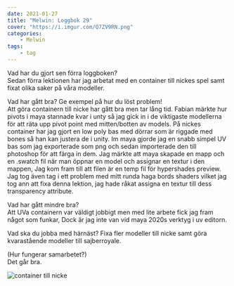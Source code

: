 ```yaml
---
date: 2021-01-27
title: "Melwin: Loggbok 29"
cover: "https://i.imgur.com/Q7ZV9RN.png"
categories: 
    - Melwin
tags:
    - tag
---
```


Vad har du gjort sen förra loggboken?  
Sedan förra lektionen har jag arbetat med en container till nickes spel samt fixat olika saker på våra modeller.

Vad har gått bra? Ge exempel på hur du löst problem!  
Att göra containern till nicke har gått bra men tar lång tid.
Fabian märkte hur pivots i maya stannade kvar i unty så jag gick in i de viktigaste modellerna för att räta upp pivot point med mitten/botten av models.
På nickes container har jag gjort en low poly bas med dörrar som är riggade med bones så han kan justera de i unity.
Im maya gjorde jag en snabb simpel UV bas som jag exporterade som png och sedan importerade den till photoshop för att färga in dem.
Jag märkte att maya skapade en mapp och en .swatch fil när man öppnar en model och assignar en textur i den mappen, Jag kom fram till att filen är en temp fil för hypershades preview.
Jag tog även tag i ett problem med mitt runda haga bords shaders vilket jag tog ann att fixa denna lektion, jag hade råkat assigna en textur till dess transparency attribute.

Vad har gått mindre bra?   
Att UVa containern var väldigt jobbigt men med lite arbete fick jag fram något som funkar, Dock är jag inte van vid maya 2020s verktyg i uv editorn.

Vad ska du jobba med härnäst? 
Fixa fler modeller till nicke samt göra kvarastående modeller till sajberroyale.

(Hur fungerar samarbetet?)  
Det går bra.


![container till nicke](https://cdn.discordapp.com/attachments/525799777934245889/806131669693890580/unknown.png)
